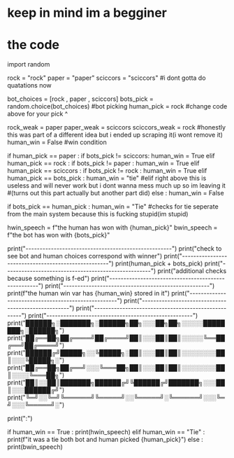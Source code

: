 # keep in mind im a begginer
# the code



import random

rock = "rock"
paper = "paper"
sciccors = "sciccors"
#i dont gotta do quatations now

bot_choices = [rock , paper , sciccors]
bots_pick = random.choice(bot_choices)
#bot picking
human_pick = rock
#change code above for your pick ^

rock_weak = paper
paper_weak = sciccors
sciccors_weak = rock
#honestly this was part of a different idea but i ended up scraping it(i wont remove it)
human_win = False
#win condition

if human_pick == paper :
    if bots_pick != sciccors:
        human_win = True
elif human_pick == rock :
     if bots_pick != paper :
       human_win = True
elif human_pick == sciccors :
     if bots_pick != rock :
        human_win = True
elif human_pick == bots_pick :
    human_win = "tie"
#elif right above this is useless and will never work but i dont wanna mess much up so im leaving it
#(turns out this part actually but another part did)
else :
    human_win = False

if bots_pick == human_pick :
    human_win = "Tie"
#checks for tie seperate from the main system because this is fucking stupid(im stupid)

hwin_speech = f"the human has won with {human_pick}"
bwin_speech = f"the bot has won with {bots_pick}"


print("----------------------------------------------------")
print("check to see bot and human choices correspond with winner")
print("----------------------------------------------------")
print(human_pick + bots_pick)
print("----------------------------------------------------")
print("additional checks because something is f-ed")
print("----------------------------------------------------")
print("----------------------------------------------------")
print(f"the human win var has {human_win} stored in it")
print("----------------------------------------------------")
print("----------------------------------------------------")
print("----------------------------------------------------")
print("----------------------------------------------------")
print("██████╗░███████╗░██████╗██╗░░░██╗██╗░░░░░████████╗░██████╗")
print("██╔══██╗██╔════╝██╔════╝██║░░░██║██║░░░░░╚══██╔══╝██╔════╝")
print("██████╔╝█████╗░░╚█████╗░██║░░░██║██║░░░░░░░░██║░░░╚█████╗░")
print("██╔══██╗██╔══╝░░░╚═══██╗██║░░░██║██║░░░░░░░░██║░░░░╚═══██╗")
print("██║░░██║███████╗██████╔╝╚██████╔╝███████╗░░░██║░░░██████╔╝")
print("╚═╝░░╚═╝╚══════╝╚═════╝░░╚═════╝░╚══════╝░░░╚═╝░░░╚═════╝░")

print(":")

if human_win == True :
    print(hwin_speech)
elif human_win == "Tie" :
    print(f"it was a tie both bot and human picked {human_pick}")
else :
    print(bwin_speech)


